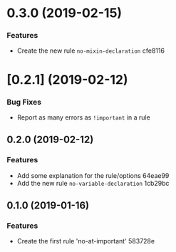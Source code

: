 # 0.3.0 (2019-02-15)

### Features

* Create the new rule `no-mixin-declaration` cfe8116

# [0.2.1] (2019-02-12)

### Bug Fixes

* Report as many errors as `!important` in a rule

## 0.2.0 (2019-02-12)

### Features

* Add some explanation for the rule/options 64eae99
* Add the new rule `no-variable-declaration` 1cb29bc

## 0.1.0 (2019-01-16)

### Features

* Create the first rule 'no-at-important' 583728e